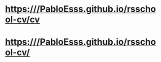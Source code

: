 # [https:///PabloEsss.github.io/rsschool-cv/cv](https:///PabloEsss.github.io/rsschool-cv/cv)
# [https:///PabloEsss.github.io/rsschool-cv/](https:///PabloEsss.github.io/rsschool-cv/)